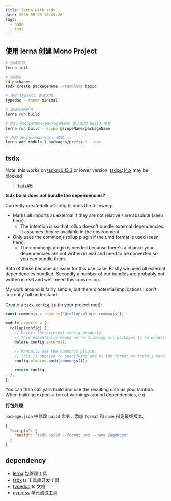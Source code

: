 ```yaml
---
title: lerna with tsdx
date: 2020-09-03 18:43:26
tags:
  - node
  - tool
---
```


## 使用 lerna 创建 Mono Project

```sh
# 创建项目
lerna init

# 创建包
cd packages
tsdx create packageName --template basic

# 使用 typedoc 生成文档
typedoc --theme minimal

# 编译所有的包
lerna run build

# 执行 @scopeName/packageName 包下面的 build 命令
lerna run build --scope @scopeName/packageName

# 添加 devDependencies 依赖
lerna add module-1 packages/prefix-* --dev
```

## tsdx

Note: this works on tsdx@0.13.3 or lower version. tsdx@14.x may be blocked

> [tsdx#6](https://github.com/formium/tsdx/issues/6)

**tsdx build does not bundle the dependencies?**

Currently createRollupConfig.ts does the following:

- Marks all imports as external if they are not relative / are absolute (seen here).
  - The intention is so that rollup doesn't bundle external dependencies. It assumes they're available in the environment.
- Only uses the commonjs rollup plugin if the umd format is used (seen here).
  - The commonjs plugin is needed because there's a chance your dependencies are not written in es6 and need to be converted so you can bundle them.

Both of these become an issue for this use case. Firstly we need all external dependencies bundled. Secondly a number of our bundles are probably not written in es6 and we'll need this conversion.

My work around is fairly simple, but there's potential implications I don't currently full understand:

Create a `tsdx.config.js` (in your project root):

```js
const commonjs = require('@rollup/plugin-commonjs');

module.exports = {
  rollup(config) {
    // Delete the external config property.
    // This essentially means we're allowing all packages to be bundled.
    delete config.external;

    // Manually use the commonjs plugin.
    // This is opposed to specifying umd as the format as there's more implications that, again, are unclear.
    config.plugins.push(commonjs());

    return config;
  },
};
```

You can then call yarn build and use the resulting dist/ as your lambda. When building expect a ton of warnings around dependencies, e.g.

**打包处理**

`package.json` 中修改 `build` 命令，添加 `format` 和 `name` 指定最终版本。

```json
{
  "scripts": {
    "build": "tsdx build --format umd --name ZegoRoom"
  }
}
```

## dependency

- [lerna]() 包管理工具
- [tsdx]() ts 工具库开发工具
- [typedoc]() ts 文档
- [cypress]() 单元测试工具